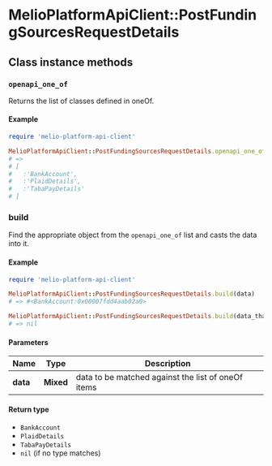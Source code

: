 # MelioPlatformApiClient::PostFundingSourcesRequestDetails

## Class instance methods

### `openapi_one_of`

Returns the list of classes defined in oneOf.

#### Example

```ruby
require 'melio-platform-api-client'

MelioPlatformApiClient::PostFundingSourcesRequestDetails.openapi_one_of
# =>
# [
#   :'BankAccount',
#   :'PlaidDetails',
#   :'TabaPayDetails'
# ]
```

### build

Find the appropriate object from the `openapi_one_of` list and casts the data into it.

#### Example

```ruby
require 'melio-platform-api-client'

MelioPlatformApiClient::PostFundingSourcesRequestDetails.build(data)
# => #<BankAccount:0x00007fdd4aab02a0>

MelioPlatformApiClient::PostFundingSourcesRequestDetails.build(data_that_doesnt_match)
# => nil
```

#### Parameters

| Name | Type | Description |
| ---- | ---- | ----------- |
| **data** | **Mixed** | data to be matched against the list of oneOf items |

#### Return type

- `BankAccount`
- `PlaidDetails`
- `TabaPayDetails`
- `nil` (if no type matches)

